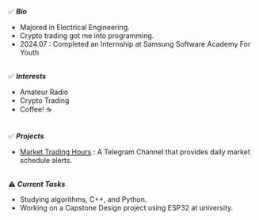 ✅ ***Bio<br>***
- Majored in Electrical Engineering.
- Crypto trading got me into programming.
- 2024.07 : Completed an Internship at Samsung Software Academy For Youth<br><br>

✅ ***Interests<br>***
- Amateur Radio
- Crypto Trading
- Coffee! ☕️<br><br>

✅ ***Projects<br>***
- [Market Trading Hours](https://t.me/MarketTradingHours) : A Telegram Channel that provides daily market schedule alerts.<br><br>

⚠️ ***Current Tasks<br>***
- Studying algorithms, C++, and Python.
- Working on a Capstone Design project using ESP32 at university.
